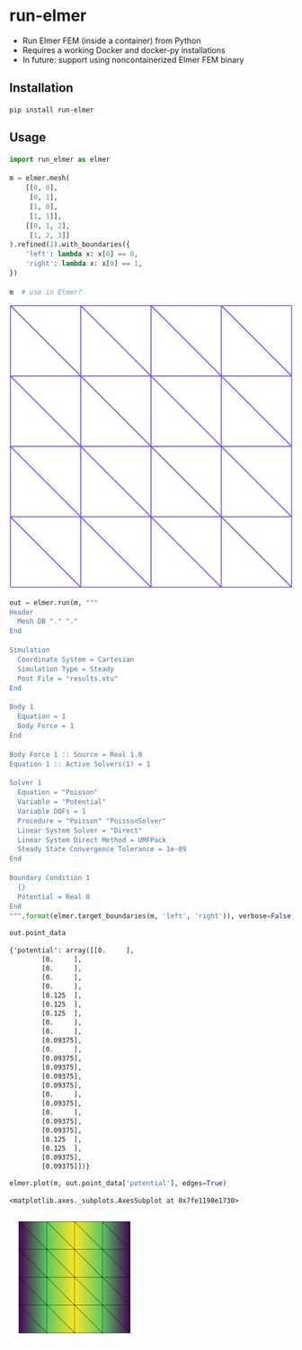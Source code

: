 # run-elmer

- Run Elmer FEM (inside a container) from Python
- Requires a working Docker and docker-py installations
- In future: support using noncontainerized Elmer FEM binary

## Installation

```
pip install run-elmer
```

## Usage


```python
import run_elmer as elmer

m = elmer.mesh(
    [[0, 0],
     [0, 1],
     [1, 0],
     [1, 1]],
    [[0, 1, 2],
     [1, 2, 3]]
).refined(2).with_boundaries({
    'left': lambda x: x[0] == 0,
    'right': lambda x: x[0] == 1,
})

m  # use in Elmer?
```




![svg](readme_files/readme_1_0.svg)




```python
out = elmer.run(m, """
Header
  Mesh DB "." "."
End

Simulation
  Coordinate System = Cartesian
  Simulation Type = Steady
  Post File = "results.vtu"
End

Body 1
  Equation = 1
  Body Force = 1
End

Body Force 1 :: Source = Real 1.0
Equation 1 :: Active Solvers(1) = 1

Solver 1
  Equation = "Poisson"
  Variable = "Potential"
  Variable DOFs = 1
  Procedure = "Poisson" "PoissonSolver"
  Linear System Solver = "Direct"
  Linear System Direct Method = UMFPack
  Steady State Convergence Tolerance = 1e-09
End

Boundary Condition 1
  {}
  Potential = Real 0
End
""".format(elmer.target_boundaries(m, 'left', 'right')), verbose=False)
```


```python
out.point_data
```




    {'potential': array([[0.     ],
            [0.     ],
            [0.     ],
            [0.     ],
            [0.     ],
            [0.125  ],
            [0.125  ],
            [0.125  ],
            [0.     ],
            [0.     ],
            [0.09375],
            [0.     ],
            [0.09375],
            [0.09375],
            [0.09375],
            [0.09375],
            [0.     ],
            [0.09375],
            [0.     ],
            [0.09375],
            [0.09375],
            [0.125  ],
            [0.125  ],
            [0.09375],
            [0.09375]])}




```python
elmer.plot(m, out.point_data['potential'], edges=True)
```




    <matplotlib.axes._subplots.AxesSubplot at 0x7fe1198e1730>




![png](readme_files/readme_4_1.png)

